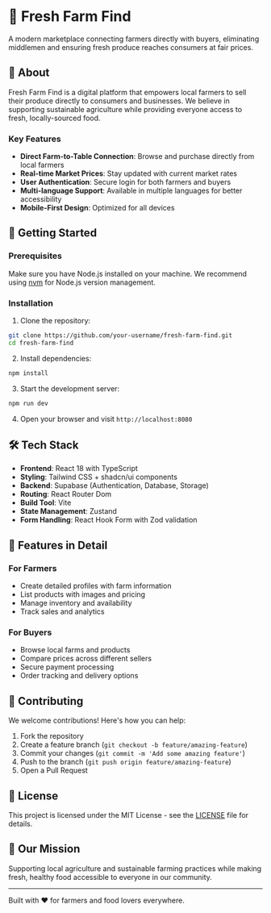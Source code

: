 # 🥕 Fresh Farm Find

A modern marketplace connecting farmers directly with buyers, eliminating middlemen and ensuring fresh produce reaches consumers at fair prices.

## 🌟 About

Fresh Farm Find is a digital platform that empowers local farmers to sell their produce directly to consumers and businesses. We believe in supporting sustainable agriculture while providing everyone access to fresh, locally-sourced food.

### Key Features

- **Direct Farm-to-Table Connection**: Browse and purchase directly from local farmers
- **Real-time Market Prices**: Stay updated with current market rates
- **User Authentication**: Secure login for both farmers and buyers
- **Multi-language Support**: Available in multiple languages for better accessibility
- **Mobile-First Design**: Optimized for all devices

## 🚀 Getting Started

### Prerequisites

Make sure you have Node.js installed on your machine. We recommend using [nvm](https://github.com/nvm-sh/nvm) for Node.js version management.

### Installation

1. Clone the repository:
```bash
git clone https://github.com/your-username/fresh-farm-find.git
cd fresh-farm-find
```

2. Install dependencies:
```bash
npm install
```

3. Start the development server:
```bash
npm run dev
```

4. Open your browser and visit `http://localhost:8080`

## 🛠️ Tech Stack

- **Frontend**: React 18 with TypeScript
- **Styling**: Tailwind CSS + shadcn/ui components
- **Backend**: Supabase (Authentication, Database, Storage)
- **Routing**: React Router Dom
- **Build Tool**: Vite
- **State Management**: Zustand
- **Form Handling**: React Hook Form with Zod validation

## 📱 Features in Detail

### For Farmers
- Create detailed profiles with farm information
- List products with images and pricing
- Manage inventory and availability
- Track sales and analytics

### For Buyers
- Browse local farms and products
- Compare prices across different sellers
- Secure payment processing
- Order tracking and delivery options

## 🤝 Contributing

We welcome contributions! Here's how you can help:

1. Fork the repository
2. Create a feature branch (`git checkout -b feature/amazing-feature`)
3. Commit your changes (`git commit -m 'Add some amazing feature'`)
4. Push to the branch (`git push origin feature/amazing-feature`)
5. Open a Pull Request

## 📝 License

This project is licensed under the MIT License - see the [LICENSE](LICENSE) file for details.

## 🌱 Our Mission

Supporting local agriculture and sustainable farming practices while making fresh, healthy food accessible to everyone in our community.

---

Built with ❤️ for farmers and food lovers everywhere.
